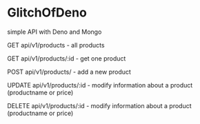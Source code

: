 # GlitchOfDeno

simple API with Deno and Mongo 

GET api/v1/products - all products 

GET api/v1/products/:id - get one product

POST api/v1/products/ - add a new product

UPDATE  api/v1/products/:id - modify information about a product (productname or price)

DELETE  api/v1/products/:id - modify information about a product (productname or price)
